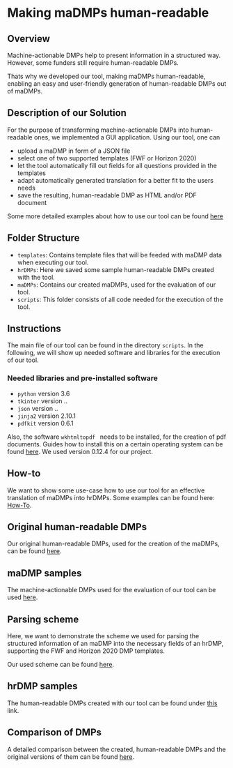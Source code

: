 # Making maDMPs human-readable

## Overview

Machine-actionable DMPs help to present information in a structured way. However, some funders still require human-readable DMPs.

Thats why we developed our tool, making maDMPs human-readable, enabling an easy and user-friendly generation of human-readable DMPs out of maDMPs.

## Description of our Solution

For the purpose of transforming machine-actionable DMPs into human-readable ones, we implemented a GUI application. Using our tool, one can 

* upload a maDMP in form of a JSON file
* select one of two supported templates (FWF or Horizon 2020)
* let the tool automatically fill out fields for all questions provided in the templates
* adapt automatically generated translation for a better fit to the users needs
* save the resulting, human-readable DMP as HTML and/or PDF document

Some more detailed examples about how to use our tool can be found [here](https://github.com/MBAigner/Making-maDMPs-human-readable/blob/master/docs/examples/example.md)

## Folder Structure

*  ```templates```: Contains template files that will be feeded with maDMP data when executing our tool.
*  ```hrDMPs```: Here we saved some sample human-readable DMPs created with the tool.
*  ```maDMPs```: Contains our created maDMPs, used for the evaluation of our tool.
*  ```scripts```: This folder consists of all code needed for the execution of the tool.

## Instructions

The main file of our tool can be found in the directory  ```scripts```. In the following, we will show up needed software and libraries for the execution of our tool.

### Needed libraries and pre-installed software

* ```python``` version 3.6
* ```tkinter``` version ..
* ```json``` version ..
* ```jinja2``` version 2.10.1
* ```pdfkit``` version 0.6.1

Also, the software  ```wkhtmltopdf ``` needs to be installed, for the creation of pdf documents. Guides how to install this on a certain operating system can be found [here](https://github.com/JazzCore/python-pdfkit/wiki/Installing-wkhtmltopdf/). We used version 0.12.4 for our project.

## How-to

We want to show some use-case how to use our tool for an effective translation of maDMPs into hrDMPs. Some examples can be found here: [How-To](https://github.com/MBAigner/Making-maDMPs-human-readable/blob/master/docs/examples/example.md).

## Original human-readable DMPs

Our original human-readable DMPs, used for the creation of the maDMPs, can be found [here](https://github.com/MBAigner/Making-maDMPs-human-readable/tree/master/original_hrDMPs).

## maDMP samples

The machine-actionable DMPs used for the evaluation of our tool can be used [here](https://github.com/MBAigner/Making-maDMPs-human-readable/tree/master/maDMPs).

## Parsing scheme

Here, we want to demonstrate the scheme we used for parsing the structured information of an maDMP into the necessary fields of an hrDMP, supporting the FWF and Horizon 2020 DMP templates.

Our used scheme can be found [here](https://github.com/MBAigner/Making-maDMPs-human-readable/blob/master/docs/translation/translation.md).

## hrDMP samples

The human-readable DMPs created with our tool can be found under [this](https://github.com/MBAigner/Making-maDMPs-human-readable/tree/master/hrDMPs) link.

## Comparison of DMPs

A detailed comparison between the created, human-readable DMPs and the original versions of them can be found [here](https://github.com/MBAigner/Making-maDMPs-human-readable/blob/master/docs/comparison/comparison.md).
